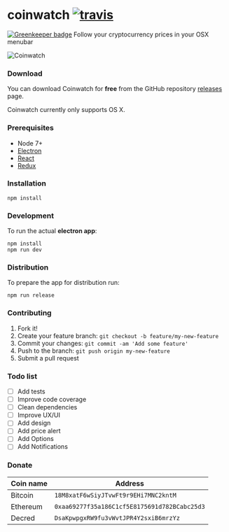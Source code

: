 # coinwatch [![travis][travis-image]][travis-url]

[![Greenkeeper badge](https://badges.greenkeeper.io/oktapodia/coinwatch.svg)](https://greenkeeper.io/)
Follow your cryptocurrency prices in your OSX menubar

![Coinwatch](images/press.jpg)


### Download
You can download Coinwatch for **free** from the GitHub repository [releases](https://github.com/oktapodia/coinwatch/releases) page.

Coinwatch currently only supports OS X.

### Prerequisites

 - Node 7+
 - [Electron](http://electron.atom.io/)
 - [React](https://facebook.github.io/react/)
 - [Redux](http://redux.js.org/)


### Installation

    npm install

### Development

To run the actual **electron app**:

    npm install
    npm run dev

### Distribution
To prepare the app for distribution run:

    npm run release


### Contributing

1. Fork it!
2. Create your feature branch: `git checkout -b feature/my-new-feature`
3. Commit your changes: `git commit -am 'Add some feature'`
4. Push to the branch: `git push origin my-new-feature`
5. Submit a pull request

### Todo list

- [ ] Add tests
- [ ] Improve code coverage
- [ ] Clean dependencies
- [ ] Improve UX/UI
- [ ] Add design
- [ ] Add price alert
- [ ] Add Options
- [ ] Add Notifications

### Donate

| Coin name | Address |
| --- | --- |
| Bitcoin | `18M8xatF6wSiyJTvwFt9r9EHi7MNC2kntM` |
| Ethereum | `0xaa69277f35a186C1cf5E8175691d782BCabc25d3` |
| Decred | `DsaKpwpgxRW9fu3vWvtJPR4Y2sxiB6mrzYz` |


[travis-image]: https://travis-ci.org/oktapodia/coinwatch.svg?branch=master
[travis-url]: https://travis-ci.org/oktapodia/coinwatch
[downloads-image]: https://img.shields.io/github/downloads/oktapodia/coinwatch/total.svg
